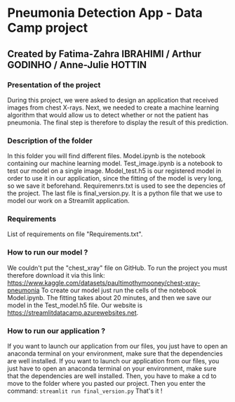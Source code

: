 # Pneumonia Detection App - Data Camp project

## Created by Fatima-Zahra IBRAHIMI / Arthur GODINHO / Anne-Julie HOTTIN

### Presentation of the project
During this project, we were asked to design an application that received images from chest X-rays. Next, we needed to create a machine learning algorithm that would allow us to detect whether or not the patient has pneumonia. The final step is therefore to display the result of this prediction.


### Description of the folder
In this folder you will find different files. 
Model.ipynb is the notebook containing our machine learning model. 
Test_image.ipynb is a notebook to test our model on a single image. 
Model_test.h5 is our registered model in order to use it in our application, since the fitting of the model is very long, so we save it beforehand.
Requiremenrs.txt is used to see the depencies of the project.
The last file is final_version.py. It is a python file that we use to model our work on a Streamlit application.

### Requirements 
List of requirements on file "Requirements.txt".

### How to run our model ?
We couldn't put the "chest_xray" file on GitHub. To run the project you must therefore download it via this link: https://www.kaggle.com/datasets/paultimothymooney/chest-xray-pneumonia
To create our model just run the cells of the notebook Model.ipynb. The fitting takes about 20 minutes, and then we save our model in the Test_model.h5 file.
Our website is https://streamlitdatacamp.azurewebsites.net.

### How to run our application ?
If you want to launch our application from our files, you just have to open an anaconda terminal on your environment, make sure that the dependencies are well installed. If you want to launch our application from our files, you just have to open an anaconda terminal on your environment, make sure that the dependencies are well installed. Then, you have to make a cd to move to the folder where you pasted our project. Then you enter the command:
`streamlit run final_version.py`
That's it ! 




